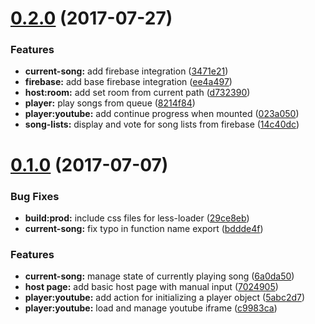 <a name="0.2.0"></a>
# [0.2.0](https://github.com/tamwahba/croud-dj/compare/v0.1.0...v0.2.0) (2017-07-27)


### Features

* **current-song:** add firebase integration ([3471e21](https://github.com/tamwahba/croud-dj/commit/3471e21))
* **firebase:** add base firebase integration ([ee4a497](https://github.com/tamwahba/croud-dj/commit/ee4a497))
* **host:room:** add set room from current path ([d732390](https://github.com/tamwahba/croud-dj/commit/d732390))
* **player:** play songs from queue ([8214f84](https://github.com/tamwahba/croud-dj/commit/8214f84))
* **player:youtube:** add continue progress when mounted ([023a050](https://github.com/tamwahba/croud-dj/commit/023a050))
* **song-lists:** display and vote for song lists from firebase ([14c40dc](https://github.com/tamwahba/croud-dj/commit/14c40dc))



<a name="0.1.0"></a>
# [0.1.0](https://github.com/tamwahba/croud-dj/compare/c9983ca...v0.1.0) (2017-07-07)


### Bug Fixes

* **build:prod:** include css files for less-loader ([29ce8eb](https://github.com/tamwahba/croud-dj/commit/29ce8eb))
* **current-song:** fix typo in function name export ([bddde4f](https://github.com/tamwahba/croud-dj/commit/bddde4f))


### Features

* **current-song:** manage state of currently playing song ([6a0da50](https://github.com/tamwahba/croud-dj/commit/6a0da50))
* **host page:** add basic host page with manual input ([7024905](https://github.com/tamwahba/croud-dj/commit/7024905))
* **player:youtube:** add action for initializing a player object ([5abc2d7](https://github.com/tamwahba/croud-dj/commit/5abc2d7))
* **player:youtube:** load and manage youtube iframe ([c9983ca](https://github.com/tamwahba/croud-dj/commit/c9983ca))



